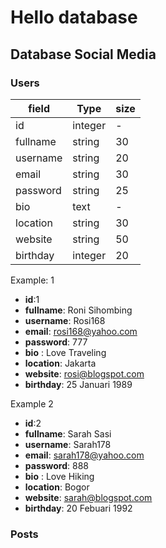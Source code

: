 # Hello database

## Database Social Media

### Users

| field    | Type    | size
|----------|---------|------
| id       | integer | -    
| fullname | string  | 30   
| username | string  | 20   
| email    | string  | 30   
| password | string  | 25   
| bio      | text    | -    
| location | string  | 30   
| website  | string  | 50   
| birthday | integer | 20  



Example: 1

- **id**:1
- **fullname**: Roni Sihombing
- **username**: Rosi168
- **email**: rosi168@yahoo.com
- **password**: 777
- **bio** : Love Traveling
- **location**: Jakarta
- **website**: rosi@blogspot.com
- **birthday**: 25 Januari 1989

Example 2

- **id**:2
- **fullname**: Sarah Sasi
- **username**: Sarah178
- **email**: sarah178@yahoo.com
- **password**: 888
- **bio** : Love Hiking
- **location**: Bogor
- **website**: sarah@blogspot.com
- **birthday**: 20 Febuari 1992

### Posts
